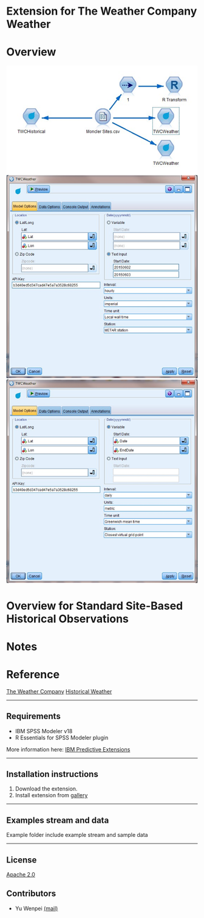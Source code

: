# Extension for The Weather Company Weather

# Overview

![Screenshot](./Screenshot/stream.jpg)
![Screenshot1](./Screenshot/ui-1.jpg)
![Screenshot2](./Screenshot/ui-2.jpg)

# Overview for Standard Site-Based Historical Observations


# Notes


# Reference
[The Weather Company](http://www.theweathercompany.com/)
[Historical Weather](http://goo.gl/DplOKj)

---
Requirements
----
- IBM SPSS Modeler v18
- R Essentials for SPSS Modeler plugin 

More information here: [IBM Predictive Extensions][2]

---
Installation instructions
----
1. Download the extension.
2. Install extension from [gallery][2] 

---
Examples stream and data
----
Example folder include example stream and sample data

---
License
----

[Apache 2.0][1]


Contributors
----
- Yu Wenpei [(mail)](yuwenp@cn.ibm.com)

[1]:http://www.apache.org/licenses/LICENSE-2.0.html
[2]:https://developer.ibm.com/predictiveanalytics/downloads/#tab2
